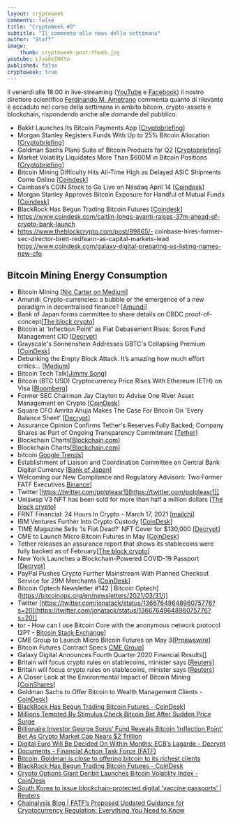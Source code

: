 ```yaml
---
layout: cryptoweek
comments: false
title: "CryptoWeek #8"
subtitle: "Il commento alle news della settimana" 
author: "Staff"
image:
    thumb: cryptoweek-post-thumb.jpg
youtube: L7xo8xIHKYo
published: false
cryptoweek: true
---
```


Il venerdì alle 18:00 in live-streaming
([YouTube](https://www.youtube.com/watch?v=6SVoSmLxNhM&list=PLTLa2tRY91LI9MN6-_ai0J6jTRcY8znDc) e
[Facebook](https://www.facebook.com/DigitalGoldInstitute))
il nostro direttore scientifico [Ferdinando M. Ametrano](https://www.ametrano.net)
commenta quanto di rilevante è accaduto nel corso della settimana
in ambito bitcoin, crypto-assets e blockchain,
rispondendo anche alle domande del pubblico.

<!--div id="buzzsprout-player-8173333"></div>
<script src="https://www.buzzsprout.com/1686991/8173333-cryptoweek-6-19-marzo-2021.js?container_id=buzzsprout-player-8173333&player=small" type="text/javascript" charset="utf-8"></script-->

- Bakkt Launches Its Bitcoin Payments App [[Cryptobriefing](https://cryptobriefing.com/bakkt-launches-its-bitcoin-payments-app/)]
- Morgan Stanley Registers Funds With Up to 25% Bitcoin Allocation [[Cryptobriefing](https://cryptobriefing.com/morgan-stanley-registers-funds-25-bitcoin-allocation/)]
- Goldman Sachs Plans Suite of Bitcoin Products for Q2 [[Cryptobriefing](https://cryptobriefing.com/goldman-sachs-plans-suite-bitcoin-products-q2/)]
- Market Volatility Liquidates More Than $600M in Bitcoin Positions [[Cryptobriefing](https://cryptobriefing.com/volatility-liquidates-600m-bitcoin-positions/)]
- Bitcoin Mining Difficulty Hits All-Time High as Delayed ASIC Shipments Come Online [[Coindesk](https://www.coindesk.com/bitcoin-mining-difficulty)]
- Coinbase’s COIN Stock to Go Live on Nasdaq April 14 [[Coindesk](https://www.coindesk.com/coinbases-coin-stock-to-go-live-on-nasdaq-april-14)]
- Morgan Stanley Approves Bitcoin Exposure for Handful of Mutual Funds [[Coindesk](https://www.coindesk.com/morgan-stanley-approves-bitcoin-exposure-for-handful-of-mutual-funds)]
- BlackRock Has Begun Trading Bitcoin Futures [[Coindesk](https://www.coindesk.com/blackrock-has-begun-trading-bitcoin-futures)]
- https://www.coindesk.com/caitlin-longs-avanti-raises-37m-ahead-of-crypto-bank-launch
- https://www.theblockcrypto.com/post/99865/- coinbase-hires-former-sec-director-brett-redfearn-as-capital-markets-lead
https://www.coindesk.com/galaxy-digital-preparing-us-listing-names-new-cfo

## Bitcoin Mining Energy Consumption

- Bitcoin Mining [[Nic Carter on Medium](https://medium.com/@nic__carter/noahbjectivity-on-bitcoin-mining-2052226310cb)]
- Amundi: Crypto-currencies: a bubble or the emergence of a new paradigm in decentralised finance? [[Amundi](https://research-center.amundi.com/article/crypto-currencies-bubble-or-emergence-new-paradigm-decentralised-finance)]
- Bank of Japan forms committee to share details on CBDC proof-of-concept[[The block crypto](https://www.theblockcrypto.com/linked/99626/boj-cbdc-committee-proof-of-concept)]
- Bitcoin at 'Inflection Point' as Fiat Debasement Rises: Soros Fund Management CIO [[Decrypt](https://decrypt.co/62981/bitcoin-inflection-point-soros-fund-management-cio)]
- Grayscale's Sonnenshein Addresses GBTC's Collapsing Premium [[CoinDesk](https://www.coindesk.com/grayscale-sonnenshein-gbtc-collapsing-premium-coindesktv)]
- Debunking the Empty Block Attack. It’s amazing how much effort critics… [[Medium](https://jimmysong.medium.com/debunking-the-empty-block-attack-10513858b3f8)]
- Bitcoin Tech Talk[[Jimmy Song](https://jimmysong.substack.com/)]
- Bitcoin (BTC USD) Cryptocurrency Price Rises With Ethereum (ETH) on Visa [[Bloomberg](https://www.bloomberg.com/news/articles/2021-03-29/visa-using-stablecoin-to-settle-transactions-in-lure-to-fintechs)]
- Former SEC Chairman Jay Clayton to Advise One River Asset Management on Crypto [[CoinDesk](https://www.coindesk.com/former-sec-chairman-jay-clayton-to-advise-one-river-asset-management-on-crypto)]
- Square CFO Amrita Ahuja Makes The Case For Bitcoin On 'Every Balance Sheet' [[Decrypt](https://decrypt.co/63192/square-cfo-amrita-ahuja-makes-the-case-for-bitcoin-on-every-balance-sheet)]
- Assurance Opinion Confirms Tether's Reserves Fully Backed; Company Shares as Part of Ongoing Transparency Commitment [[Tether](https://tether.to/assurance-opinion-mar-21/)]
- Blockchain Charts[[Blockchain.com](https://www.blockchain.com/charts/hash-rate)]
- Blockchain Charts[[Blockchain.com](https://www.blockchain.com/charts/difficulty)]
- bitcoin [Google Trends](https://trends.google.com/trends/explore?date=today%205-y&q=bitcoin)]
- Establishment of Liaison and Coordination Committee on Central Bank Digital Currency [[Bank of Japan](https://www.boj.or.jp/en/announcements/release_2021/rel210326a.pdf)]
- Welcoming our New Compliance and Regulatory Advisors: Two Former FATF Executives [Binance](https://www.binance.com/en/blog/421499824684901842/Welcoming-our-New-Compliance-and-Regulatory-Advisors-Two-Former-FATF-Executives)]
- Twitter [https://twitter.com/pplpleasr1](https://twitter.com/pplpleasr1)]
- Uniswap V3 NFT has been sold for more than half a million dollars [[The block crypto](https://www.theblockcrypto.com/post/99615/uniswap-v3-nft-sold-dao-half-million-dollars)]
- FRNT Financial: 24 Hours In Crypto - March 17, 2021 [[mailchi](https://mailchi.mp/0631f575e0a2/frnt-financial-24-hours-in-crypto-march-17-2021?e=880969940e)]
- IBM Ventures Further Into Crypto Custody [[CoinDesk](https://www.coindesk.com/ibm-crypto-custody-metaco-deutsche-bank)]
- TIME Magazine Sells ‘Is Fiat Dead?’ NFT Cover for $130,000 [[Decrypt](https://decrypt.co/62802/time-magazine-sells-is-fiat-dead-nft-cover-for-130000)]
- CME to Launch Micro Bitcoin Futures in May [[CoinDesk](https://www.coindesk.com/cme-announces-launch-of-micro-bitcoin-futures-in-may)]
- Tether releases an assurance report that shows its stablecoins were fully backed as of February[[The block crypto](https://www.theblockcrypto.com/post/99806/tether-assurance-report-stablecoins-usdt-fully-backed)]
- New York Launches a Blockchain-Powered COVID-19 Passport [[Decrypt](https://decrypt.co/63115/new-york-launches-a-blockchain-powered-covid-19-passport)]
- PayPal Pushes Crypto Further Mainstream With Planned Checkout Service for 29M Merchants [[CoinDesk](https://www.coindesk.com/paypal-to-start-letting-us-customers-to-use-their-crypto-at-checkout-report)]
- Bitcoin Optech Newsletter #142 | Bitcoin Optech](https://bitcoinops.org/en/newsletters/2021/03/31/)]
- Twitter [https://twitter.com/jonatack/status/1366764964896075776?s=20](https://twitter.com/jonatack/status/1366764964896075776?s=20)]
- tor - How can I use Bitcoin Core with the anonymous network protocol I2P? - [Bitcoin Stack Exchange](https://bitcoin.stackexchange.com/questions/103402/how-can-i-use-bitcoin-core-with-the-anonymous-network-protocol-i2p)]
- CME Group to Launch Micro Bitcoin Futures on May 3[[Prnewswire](https://www.prnewswire.com/news-releases/cme-group-to-launch-micro-bitcoin-futures-on-may-3-301258262.html)]
- Bitcoin Futures Contract Specs [CME Group](https://www.cmegroup.com/trading/equity-index/us-index/bitcoin_contract_specifications.html)]
- Galaxy Digital Announces Fourth Quarter 2020 Financial Results[[](https://www.newswire.ca/news-releases/galaxy-digital-announces-fourth-quarter-2020-financial-results-872625121.html)]
- Britain will focus crypto rules on stablecoins, minister says [[Reuters](https://www.reuters.com/article/us-crypto-currency-regulations/uk-to-focus-crypto-rules-on-stablecoins-says-minister-idUSKBN2BM11G)]
- Britain will focus crypto rules on stablecoins, minister says [[Reuters](https://www.reuters.com/article/us-crypto-currency-regulations/uk-to-focus-crypto-rules-on-stablecoins-says-minister-idUSKBN2BM11G)]
- A Closer Look at the Environmental Impact of Bitcoin Mining [[CoinShares](https://coinshares.com/research/closer-look-environmental-impact-of-bitcoin-mining)]
- Goldman Sachs to Offer Bitcoin to Wealth Management Clients - [CoinDesk](https://www.coindesk.com/goldman-sachs-to-offer-bitcoin-to-wealth-management-clients)]
- [BlackRock Has Begun Trading Bitcoin Futures - CoinDesk](https://www.coindesk.com/blackrock-has-begun-trading-bitcoin-futures)]
- [Millions Tempted By Stimulus Check Bitcoin Bet After Sudden Price Surge](https://www.forbes.com/sites/billybambrough/2021/03/17/millions-tempted-by-stimulus-check-bitcoin-bet/?utm_medium=email&_hsmi=119003146&_hsenc=p2ANqtz-9jafSNxMCGqWUjP_jiRRlEn3HYmkZyC7RSPIMvJVJJj5FQM3kWrVjmwdIyyKEWhndrlzyIlODov8AqhhgK-dfC06qGMUH5rQ59K5tcm_hC9EZ1DIg&utm_content=119003146&utm_source=hs_email)
- [Billionaire Investor George Soros’ Fund Reveals Bitcoin ‘Inflection Point’ Bet As Crypto Market Cap Nears $2 Trillion](https://www.forbes.com/sites/billybambrough/2021/03/31/billionaire-investor-george-soros-fund-reveals-bitcoin-inflection-point-bet-as-crypto-market-price-nears-2-trillion)
- [Digital Euro Will Be Decided On Within Months: ECB’s Lagarde - Decrypt](https://decrypt.co/63558/digital-euro-plans-launch-ecb-president-lagarde)
- [Documents - Financial Action Task Force (FATF)](https://www.fatf-gafi.org/publications/fatfrecommendations/documents/guidance-rba-virtual-assets.html)
- [Bitcoin: Goldman is close to offering bitcoin to its richest clients](https://www.cnbc.com/2021/03/31/bitcoin-goldman-is-close-to-offering-bitcoin-to-its-richest-clients.html)
- [BlackRock Has Begun Trading Bitcoin Futures - CoinDesk](https://www.coindesk.com/blackrock-has-begun-trading-bitcoin-futures)
- [Crypto Options Giant Deribit Launches Bitcoin Volatility Index - CoinDesk](https://www.coindesk.com/crypto-options-deribit-bitcoin-volatility-index)
- [South Korea to issue blockchain-protected digital 'vaccine passports' | Reuters](https://www.reuters.com/article/us-health-coronavirus-southkorea-idUSKBN2BO43W)
- [Chainalysis Blog | FATF’s Proposed Updated Guidance for Cryptocurrency Regulation: Everything You Need to Know](https://blog.chainalysis.com/reports/fatfs-updated-guidance-march-2021)
